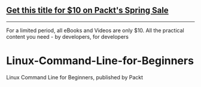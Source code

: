 ## [Get this title for $10 on Packt's Spring Sale](https://www.packt.com/V15111?utm_source=github&utm_medium=packt-github-repo&utm_campaign=spring_10_dollar_2022)
-----
For a limited period, all eBooks and Videos are only $10. All the practical content you need \- by developers, for developers

# Linux-Command-Line-for-Beginners
Linux Command Line for Beginners, published by Packt

